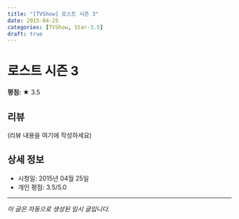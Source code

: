```yaml
---
title: "[TVShow] 로스트 시즌 3"
date: 2015-04-25
categories: [TVShow, Star-3.5]
draft: true
---
```


# 로스트 시즌 3

**평점:** ★ 3.5

## 리뷰

(리뷰 내용을 여기에 작성하세요)

## 상세 정보

- 시청일: 2015년 04월 25일
- 개인 평점: 3.5/5.0

---

*이 글은 자동으로 생성된 임시 글입니다.*
